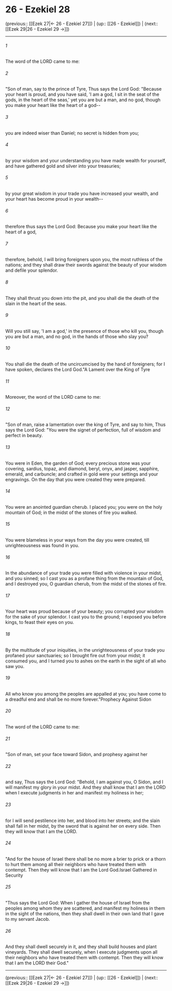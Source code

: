 # 26 - Ezekiel 28

(previous:: [[Ezek 27|← 26 - Ezekiel 27]]) | (up:: [[26 - Ezekiel]]) | (next:: [[Ezek 29|26 - Ezekiel 29 →]])

***


###### 1 
The word of the LORD came to me: 

###### 2 
"Son of man, say to the prince of Tyre, Thus says the Lord God: "Because your heart is proud, and you have said, 'I am a god, I sit in the seat of the gods, in the heart of the seas,' yet you are but a man, and no god, though you make your heart like the heart of a god-- 

###### 3 
you are indeed wiser than Daniel; no secret is hidden from you; 

###### 4 
by your wisdom and your understanding you have made wealth for yourself, and have gathered gold and silver into your treasuries; 

###### 5 
by your great wisdom in your trade you have increased your wealth, and your heart has become proud in your wealth-- 

###### 6 
therefore thus says the Lord God: Because you make your heart like the heart of a god, 

###### 7 
therefore, behold, I will bring foreigners upon you, the most ruthless of the nations; and they shall draw their swords against the beauty of your wisdom and defile your splendor. 

###### 8 
They shall thrust you down into the pit, and you shall die the death of the slain in the heart of the seas. 

###### 9 
Will you still say, 'I am a god,' in the presence of those who kill you, though you are but a man, and no god, in the hands of those who slay you? 

###### 10 
You shall die the death of the uncircumcised by the hand of foreigners; for I have spoken, declares the Lord God."A Lament over the King of Tyre 

###### 11 
Moreover, the word of the LORD came to me: 

###### 12 
"Son of man, raise a lamentation over the king of Tyre, and say to him, Thus says the Lord God: "You were the signet of perfection, full of wisdom and perfect in beauty. 

###### 13 
You were in Eden, the garden of God; every precious stone was your covering, sardius, topaz, and diamond, beryl, onyx, and jasper, sapphire, emerald, and carbuncle; and crafted in gold were your settings and your engravings. On the day that you were created they were prepared. 

###### 14 
You were an anointed guardian cherub. I placed you; you were on the holy mountain of God; in the midst of the stones of fire you walked. 

###### 15 
You were blameless in your ways from the day you were created, till unrighteousness was found in you. 

###### 16 
In the abundance of your trade you were filled with violence in your midst, and you sinned; so I cast you as a profane thing from the mountain of God, and I destroyed you, O guardian cherub, from the midst of the stones of fire. 

###### 17 
Your heart was proud because of your beauty; you corrupted your wisdom for the sake of your splendor. I cast you to the ground; I exposed you before kings, to feast their eyes on you. 

###### 18 
By the multitude of your iniquities, in the unrighteousness of your trade you profaned your sanctuaries; so I brought fire out from your midst; it consumed you, and I turned you to ashes on the earth in the sight of all who saw you. 

###### 19 
All who know you among the peoples are appalled at you; you have come to a dreadful end and shall be no more forever."Prophecy Against Sidon 

###### 20 
The word of the LORD came to me: 

###### 21 
"Son of man, set your face toward Sidon, and prophesy against her 

###### 22 
and say, Thus says the Lord God: "Behold, I am against you, O Sidon, and I will manifest my glory in your midst. And they shall know that I am the LORD when I execute judgments in her and manifest my holiness in her; 

###### 23 
for I will send pestilence into her, and blood into her streets; and the slain shall fall in her midst, by the sword that is against her on every side. Then they will know that I am the LORD. 

###### 24 
"And for the house of Israel there shall be no more a brier to prick or a thorn to hurt them among all their neighbors who have treated them with contempt. Then they will know that I am the Lord God.Israel Gathered in Security 

###### 25 
"Thus says the Lord God: When I gather the house of Israel from the peoples among whom they are scattered, and manifest my holiness in them in the sight of the nations, then they shall dwell in their own land that I gave to my servant Jacob. 

###### 26 
And they shall dwell securely in it, and they shall build houses and plant vineyards. They shall dwell securely, when I execute judgments upon all their neighbors who have treated them with contempt. Then they will know that I am the LORD their God."

***

(previous:: [[Ezek 27|← 26 - Ezekiel 27]]) | (up:: [[26 - Ezekiel]]) | (next:: [[Ezek 29|26 - Ezekiel 29 →]])
